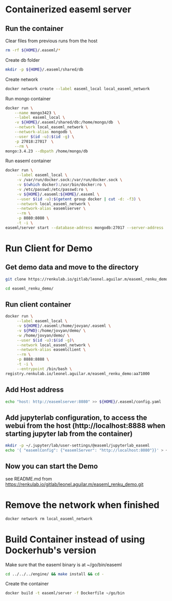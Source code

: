 # Containerized easeml server

## Run the container 

Clear files from previous runs from the host
```bash
rm -rf ${HOME}/.easeml/*
```

Create db folder
```bash
mkdir -p ${HOME}/.easeml/shared/db
```

Create network
```bash
docker network create --label easeml_local local_easeml_network
```
Run mongo container
```bash
docker run \
    --name mongo3423 \
    --label easeml_local \
    -v ${HOME}/.easeml/shared/db:/home/mongo/db  \
    --network local_easeml_network \
    --network-alias mongodb \
    --user $(id -u):$(id -g) \
    -p 27018:27017  \
    --rm \
mongo:3.4.23 --dbpath /home/mongo/db
```
Run easeml container
```bash
docker run \
     --label easeml_local \
     -v /var/run/docker.sock:/var/run/docker.sock \
     -v $(which docker):/usr/bin/docker:ro \
     -v /etc/passwd:/etc/passwd:ro \
     -v ${HOME}/.easeml:${HOME}/.easeml \
     --user $(id -u):$(getent group docker | cut -d: -f3) \
     --network local_easeml_network \
     --network-alias easemlserver \
     --rm \
     -p 8080:8080 \
     -t -i \
easeml/server start --database-address mongodb:27017 --server-address :8080 --login
```

# Run Client for Demo

## Get demo data and move to the directory
```bash
git clone https://renkulab.io/gitlab/leonel.aguilar.m/easeml_renku_demo.git
```

```bash
cd easeml_renku_demo/
```

## Run client container
```bash
docker run \
     --label easeml_local \
     -v ${HOME}/.easeml:/home/jovyan/.easeml \
     -v ${PWD}:/home/jovyan/demo/ \
     -w /home/jovyan/demo/ \
     --user $(id -u):$(id -g)\
     --network local_easeml_network \
     --network-alias easemlclient \
     --rm \
     -p 8888:8888 \
     -t -i \
     --entrypoint /bin/bash \
registry.renkulab.io/leonel.aguilar.m/easeml_renku_demo:aa71000
```

## Add Host address
```bash
echo "host: http://easemlserver:8080" >> ${HOME}/.easeml/config.yaml
```
## Add jupyterlab configuration, to access the webui from the host (http://localhost:8888 when starting jupyter lab from the container)
```bash
mkdir -p ~/.jupyter/lab/user-settings/@easeml/jupyterlab_easeml
echo '{ "easemlConfig": {"easemlServer": "http://localhost:8080"}}' > ~/.jupyter/lab/user-settings/@easeml/jupyterlab_easeml/plugin.jupyterlab-settings
```

## Now you can start the Demo
see README.md from https://renkulab.io/gitlab/leonel.aguilar.m/easeml_renku_demo.git

# Remove the network when finished
```bash
docker network rm local_easeml_network
```
# Build Container instead of using Dockerhub's version

Make sure that the easeml binary is at ~/go/bin/easeml
```bash
cd ../../../engine/ && make install && cd -
```

Create the container
```bash
docker build -t easeml/server -f Dockerfile ~/go/bin
```



